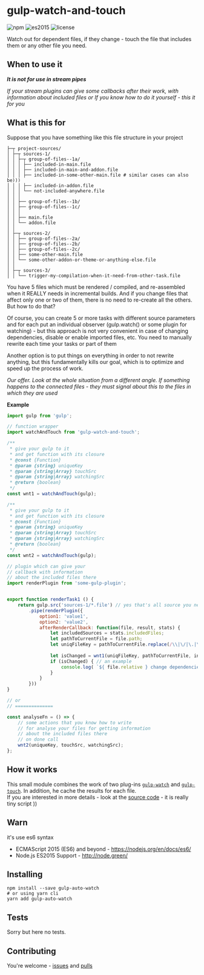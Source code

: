 # gulp-watch-and-touch

![npm](https://img.shields.io/badge/node-6.10.2-yellow.svg)
![es2015](https://img.shields.io/badge/ECMAScript-2015_(ES6)-blue.svg)
![license](https://img.shields.io/badge/License-MIT-orange.svg)

Watch out for dependent files, if they change - touch the file that includes them or any other file you need.


## When to use it

___It is not for use in stream pipes___

_If your stream plugins can give some callbacks after their work, with information about included files or If you know how to do it yourself - this it for you_

## What is this for

Suppose that you have something like this file structure in your project

``` shell
├─┬ project-sources/
│ ├─┬ sources-1/
│ │ ├─┬ group-of-files--1a/
│ │ │ ├── included-in-main.file
│ │ │ ├── included-in-main-and-addon.file
│ │ │ ├── included-in-some-other-main.file # similar cases can also be)))
│ │ │ ├── included-in-addon.file
│ │ │ └── not-included-anywhere.file
│ │ │ 
│ │ ├── group-of-files--1b/
│ │ ├── group-of-files--1c/
│ │ │ 
│ │ ├── main.file
│ │ └── addon.file
│ │
│ ├─┬ sources-2/
│ │ ├── group-of-files--2a/
│ │ ├── group-of-files--2b/ 
│ │ ├── group-of-files--2c/ 
│ │ ├── some-other-main.file
│ │ └── some-other-addon-or-theme-or-anything-else.file
│ │
│ ├─┬ sources-3/
│ │ └── trigger-my-compilation-when-it-need-from-other-task.file
```

You have 5 files which must be rendered / compiled, and re-assembled when it REALLY needs in incremental builds. And if you change files that affect only one or two of them, there is no need to re-create all the others. But how to do that?

Of course, you can create 5 or more tasks with different source parameters and for each put an individual observer (gulp.watch() or some plugin for watching) - but this approach is not very convenient in case of changing dependencies, disable or enable imported files, etc. You need to manually rewrite each time your tasks or part of them

Another option is to put things on everything in order to not rewrite anything, but this fundamentally kills our goal, which is to optimize and speed up the process of work.

_Our offer. Look at the whole situation from a different angle.
If something happens to the connected files - they must signal about this to the files in which they are used_

__Example__

```js
import gulp from 'gulp';

// function wrapper
import watchAndTouch from 'gulp-watch-and-touch';  

/**
 * give your gulp to it
 * and get function with its closure
 * @const {Function}
 * @param {string} uniqueKey
 * @param {string|Array} touchSrc
 * @param {string|Array} watchingSrc
 * @return {boolean}
 */
const wnt1 = watchAndTouch(gulp); 

/**
 * give your gulp to it
 * and get function with its closure
 * @const {Function}
 * @param {string} uniqueKey
 * @param {string|Array} touchSrc
 * @param {string|Array} watchingSrc
 * @return {boolean}
 */
const wnt2 = watchAndTouch(gulp);

// plugin which can give your
// callback with information
// about the included files there
import renderPlugin from 'some-gulp-plugin'; 


export function renderTask1 () {
	return gulp.src('sources-1/*.file') // yes that's all source you need ))
		.pipe(renderPlugin({
			option1: 'value1',
			option2: 'value2',
			afterRenderCallback: function(file, result, stats) {
				let includedSources = stats.includedFiles;
				let pathToCurrentFile = file.path;
				let uniqFileKey = pathToCurrentFile.replace(/\\|\/|\.|\s|/g, '_');
				
				let isChanged = wnt1(uniqFileKey, pathToCurrentFile, includedSources);
				if (isChanged) { // an example
					console.log( `${ file.relative } change dependencies:\n${ includedSources.join('\n') }` );
				}
			}
		}))
}

// or
// ==============

const analyseFn = () => {
	// some actions that you know how to write
	// for analyse your files for getting information
	// about the included files there
	// on done call
	wnt2(uniqueKey, touchSrc, watchingSrc); 
};

```


## How it works

This small module combines the work of two plug-ins [`gulp-watch`](https://www.npmjs.com/package/gulp-watch) and [`gulp-touch`](https://www.npmjs.com/package/gulp-touch). In addition, he cache the results for each file.  
If you are interested in more details - look at the [source code](https://github.com/dutchenkoOleg/gulp-watch-and-touch/blob/master/index.js) - it is really tiny script ))


## Warn

it's use es6 syntax

- ECMAScript 2015 (ES6) and beyond - https://nodejs.org/en/docs/es6/
- Node.js ES2015 Support - http://node.green/ 


## Installing

```shell
npm install --save gulp-auto-watch
# or using yarn cli
yarn add gulp-auto-watch
```

## Tests

Sorry but here no tests.

## Contributing

You're welcome - [issues](https://github.com/dutchenkoOleg/gulp-watch-and-touch/issues) and [pulls](https://github.com/dutchenkoOleg/gulp-watch-and-touch/pulls)


